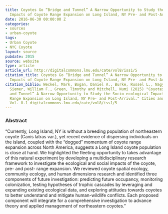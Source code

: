 ```yaml
---
title: Coyotes Go “Bridge and Tunnel” A Narrow Opportunity to Study the Socio-ecological
  Impacts of Coyote Range Expansion on Long Island, NY Pre- and Post-Arrival
date: 2016-06-30 00:00:00 Z
categories:
- sources
- urban-coyote
tags:
- Urban Coyote
- NYC Coyote
layout: source
pubdate: 2015
source: website
type: article
article_url: http://digitalcommons.lmu.edu/cate/vol8/iss1/5
citation_title: Coyotes Go “Bridge and Tunnel” A Narrow Opportunity to Study the Socio-ecological
  Impacts of Coyote Range Expansion on Long Island, NY Pre- and Post-Arrival
citation_biblio: Weckel, Mark, Bogan, Daniel A., Burke, Russel L., Nagy, Christopher,
  Siemer, William F., Green, Timothy and Mitchell, Numi (2015) "Coyotes Go “Bridge
  and Tunnel” A Narrow Opportunity to Study the Socio-ecological Impacts of Coyote
  Range Expansion on Long Island, NY Pre- and Post-Arrival." Cities and the Environment
  Vol. 8.1 digitalcommons.lmu.edu/cate/vol8/iss1/5
---
```


### Abstract
“Currently, Long Island, NY is without a breeding population of northeastern coyote (Canis latras var.), yet recent evidence of dispersing individuals on the island, coupled with the “dogged” momentum of coyote range expansion across North America, suggests a Long Island coyote population is close at hand. We highlighted the fleeting opportunity to takes advantage of this natural experiment by developing a multidisciplinary research framework to investigate the ecological and social impacts of the coyote, pre- and post- range expansion. We reviewed coyote spatial ecology, community ecology, and human dimensions research and identified three components of future investigation: predicting future occupancy, monitoring colonization, testing hypotheses of trophic cascades by leveraging and expanding existing ecological data, and exploring attitudes towards coyotes to better understand and mitigate human-wildlife conflicts. Each proposed component will integrate for a comprehensive investigation to advance theory and applied management of northeastern coyotes.”
